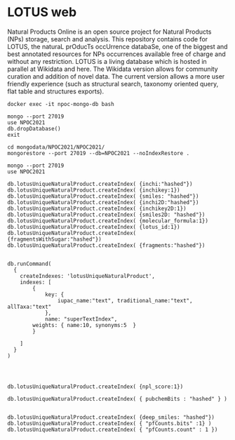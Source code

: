 
# LOTUS web 

Natural Products Online is an open source project for Natural Products (NPs) storage, search and analysis. 
This repository contains code for LOTUS, the naturaL prOducTs occUrrence databaSe, one of the biggest and best annotated resources for NPs occurrences available free of charge and without any restriction. 
LOTUS is a living database which is hosted in parallel at Wikidata and here. 
The Wikidata version allows for community curation and addition of novel data. 
The current version allows a more user friendly experience (such as structural search, taxonomy oriented query, flat table and structures exports).


```
docker exec -it npoc-mongo-db bash

mongo --port 27019
use NPOC2021
db.dropDatabase()
exit

cd mongodata/NPOC2021/NPOC2021/
mongorestore --port 27019 --db=NPOC2021 --noIndexRestore .

mongo --port 27019
use NPOC2021

db.lotusUniqueNaturalProduct.createIndex( {inchi:"hashed"})
db.lotusUniqueNaturalProduct.createIndex( {inchikey:1})
db.lotusUniqueNaturalProduct.createIndex( {smiles: "hashed"})
db.lotusUniqueNaturalProduct.createIndex( {inchi2D:"hashed"})
db.lotusUniqueNaturalProduct.createIndex( {inchikey2D:1})
db.lotusUniqueNaturalProduct.createIndex( {smiles2D: "hashed"})
db.lotusUniqueNaturalProduct.createIndex( {molecular_formula:1})
db.lotusUniqueNaturalProduct.createIndex( {lotus_id:1})
db.lotusUniqueNaturalProduct.createIndex( {fragmentsWithSugar:"hashed"})
db.lotusUniqueNaturalProduct.createIndex( {fragments:"hashed"})


db.runCommand(
  {
    createIndexes: 'lotusUniqueNaturalProduct',
    indexes: [
        {
            key: {
                iupac_name:"text", traditional_name:"text", allTaxa:"text"
            },
            name: "superTextIndex",
	    weights: { name:10, synonyms:5  }
        }

    ]
  }
)




db.lotusUniqueNaturalProduct.createIndex( {npl_score:1})

db.lotusUniqueNaturalProduct.createIndex( { pubchemBits : "hashed" } )


db.lotusUniqueNaturalProduct.createIndex( {deep_smiles: "hashed"})
db.lotusUniqueNaturalProduct.createIndex( { "pfCounts.bits" :1} )
db.lotusUniqueNaturalProduct.createIndex( { "pfCounts.count" : 1 })

```
